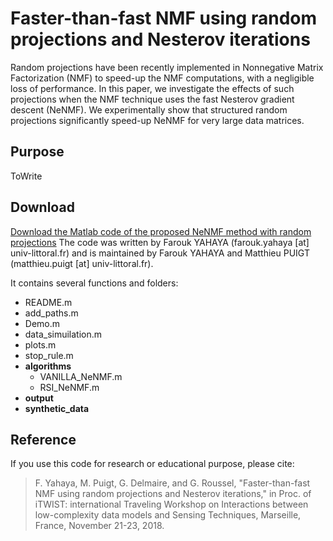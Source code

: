 # Faster-than-fast NMF using random projections and Nesterov iterations
Random projections have been recently implemented in Nonnegative Matrix Factorization (NMF) to speed-up the NMF computations, with a negligible loss of performance. In this paper, we investigate the effects of such projections when the NMF technique uses the fast Nesterov gradient descent (NeNMF). We experimentally show that structured random projections significantly speed-up NeNMF for very large data matrices. 

## Purpose
ToWrite

## Download
[Download the Matlab code of the proposed NeNMF method with random projections](https://gogs.univ-littoral.fr/puigt/Faster-than-fast_NMF/src/master/Code)
The code was written by Farouk YAHAYA (farouk.yahaya [at] univ-littoral.fr) and is maintained by Farouk YAHAYA and Matthieu PUIGT (matthieu.puigt [at] univ-littoral.fr).

It contains several functions and folders:

* README.m
* add_paths.m
* Demo.m
* data_simuilation.m
* plots.m
* stop_rule.m
* **algorithms**
    * VANILLA_NeNMF.m
    * RSI_NeNMF.m 
* **output**
* **synthetic_data**


## Reference
If you use this code for research or educational purpose, please cite:

> F. Yahaya, M. Puigt, G. Delmaire, and G. Roussel, "Faster-than-fast NMF using random projections and Nesterov iterations," in Proc. of  iTWIST: international Traveling Workshop on Interactions between low-complexity data models and Sensing Techniques, Marseille, France, November 21-23, 2018. 
> 

